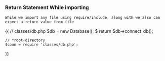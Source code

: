 ###                                   Return Statement While importing

`While we import any file using require/include, along with we also can expect a return value from file`


{{
    // classes/db.php
    $db = new Database();                                                                                          $
    return $db->connect_db();


    // *root-directory
    $conn = require 'classes/db.php';

}}
